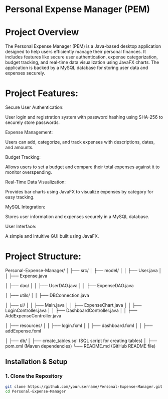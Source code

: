 # Personal Expense Manager (PEM)

# Project Overview
The Personal Expense Manager (PEM) is a Java-based desktop application designed to help users efficiently manage their personal finances. It includes features like secure user authentication, expense categorization, budget tracking, and real-time data visualization using JavaFX charts. The application is backed by a MySQL database for storing user data and expenses securely.

# Project Features:

Secure User Authentication:

User login and registration system with password hashing using SHA-256 to securely store passwords.

Expense Management:

Users can add, categorize, and track expenses with descriptions, dates, and amounts.

Budget Tracking:

Allows users to set a budget and compare their total expenses against it to monitor overspending.

Real-Time Data Visualization:

Provides bar charts using JavaFX to visualize expenses by category for easy tracking.

MySQL Integration:

Stores user information and expenses securely in a MySQL database.

User Interface:

A simple and intuitive GUI built using JavaFX.

# Project Structure:


Personal-Expense-Manager/
│
├── src/
│   ├── model/
│   │   ├── User.java
│   │   ├── Expense.java

│   ├── dao/
│   │   ├── UserDAO.java
│   │   ├── ExpenseDAO.java

│   ├── utils/
│   │   ├── DBConnection.java

│   ├── ui/
│   │   ├── Main.java
│   │   ├── ExpenseChart.java
│   │   ├── LoginController.java
│   │   ├── DashboardController.java
│   │   ├── AddExpenseController.java

│   ├── resources/
│   │   ├── login.fxml
│   │   ├── dashboard.fxml
│   │   ├── addExpense.fxml

│
├── db/
│   ├── create_tables.sql  (SQL script for creating tables)
│
├── pom.xml  (Maven dependencies)
└── README.md  (GitHub README file)


## Installation & Setup

### 1. Clone the Repository
```bash
git clone https://github.com/yourusername/Personal-Expense-Manager.git
cd Personal-Expense-Manager
